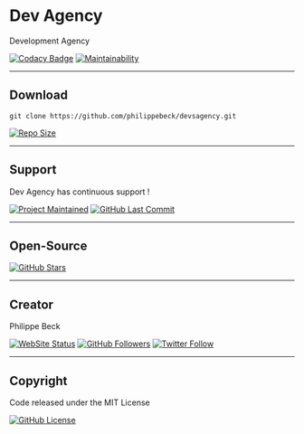 # Dev Agency

Development Agency

[![Codacy Badge](https://app.codacy.com/project/badge/Grade/11555444b63f4d0eae88a083b8708312)](https://www.codacy.com/manual/philippebeck/devsagency?utm_source=github.com&amp;utm_medium=referral&amp;utm_content=philippebeck/devsagency&amp;utm_campaign=Badge_Grade)
[![Maintainability](https://api.codeclimate.com/v1/badges/938dc2d59372341b6ee2/maintainability)](https://codeclimate.com/github/philippebeck/devsagency/maintainability)

---

## Download

`git clone https://github.com/philippebeck/devsagency.git`  
  
[![Repo Size](https://img.shields.io/github/repo-size/philippebeck/devsagency.svg?label=Repo+Size)](https://github.com/philippebeck/porfolio/tree/master)

---

## Support

Dev Agency has continuous support !

[![Project Maintained](https://img.shields.io/maintenance/yes/2020.svg?label=Maintained)](https://github.com/philippebeck/devsagency)
[![GitHub Last Commit](https://img.shields.io/github/last-commit/philippebeck/devsagency.svg?label=Last+Commit)](https://github.com/philippebeck/devsagency/commits/master)

---

## Open-Source

[![GitHub Stars](https://img.shields.io/github/stars/philippebeck/devsagency.svg?label=GitHub+:+DevsAgency+|+Stars)](https://github.com/philippebeck/devsagency)

---

## Creator

Philippe Beck

[![WebSite Status](https://img.shields.io/website-up-down-green-red/https/philippebeck.net.svg?label=https://philippebeck.net)](https://philippebeck.net)
[![GitHub Followers](https://img.shields.io/github/followers/philippebeck.svg?label=GitHub+:+philippebeck+|+Followers)](https://github.com/philippebeck)
[![Twitter Follow](https://badgen.net/twitter/follow/philippepjbeck)](https://twitter.com/philippepjbeck)

---

## Copyright

Code released under the MIT License

[![GitHub License](https://img.shields.io/github/license/philippebeck/devsagency.svg?label=License)](https://github.com/philippebeck/devsagency/blob/master/LICENSE)
